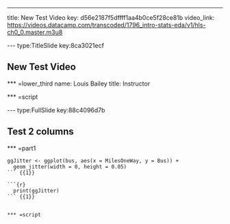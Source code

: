 ---
title: New Test Video
key: d56e2187f5dffff1aa4b0ce5f28ce81b
video_link: https://videos.datacamp.com/transcoded/1796_intro-stats-eda/v1/hls-ch0_0.master.m3u8

--- type:TitleSlide key:8ca3021ecf
## New Test Video

*** =lower_third
name: Louis Bailey 
title: Instructor

*** =script


--- type:FullSlide key:88c4096d7b
## Test 2 columns

*** =part1
```{r}
ggJitter <- ggplot(bus, aes(x = MilesOneWay, y = Bus)) +
  geom_jitter(width = 0, height = 0.05)
``` {{1}}

```{r}
  print(ggJitter)
``` {{1}}


*** =script

